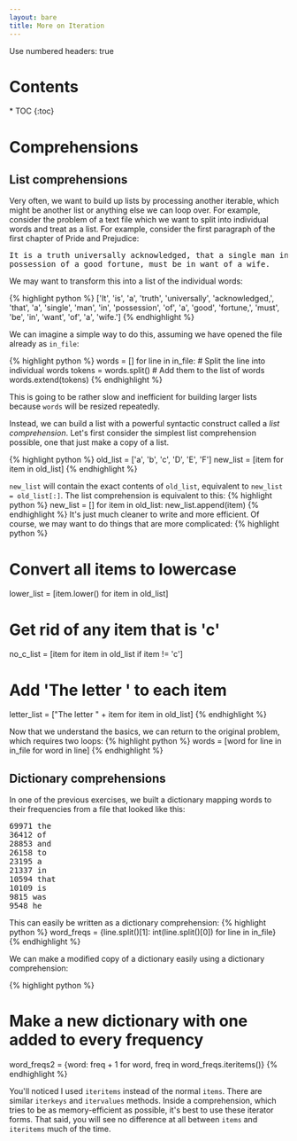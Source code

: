 ```yaml
---
layout: bare
title: More on Iteration
---
```

Use numbered headers: true

<h1>Contents</h1>
* TOC
{:toc}

# Comprehensions

## List comprehensions

Very often, we want to build up lists by processing another iterable,
which might be another list or anything else we can loop over. For
example, consider the problem of a text file which we want to split
into individual words and treat as a list. For example, consider the
first paragraph of the first chapter of Pride and Prejudice:

<pre>
It is a truth universally acknowledged, that a single man in
possession of a good fortune, must be in want of a wife.
</pre>

We may want to transform this into a list of the individual words:

{% highlight python %}
['It', 'is', 'a', 'truth', 'universally', 'acknowledged,', 'that',
'a', 'single', 'man', 'in', 'possession', 'of', 'a', 'good',
'fortune,', 'must', 'be', 'in', 'want', 'of', 'a', 'wife.']
{% endhighlight %}

We can imagine a simple way to do this, assuming we have opened the
file already as `in_file`:

{% highlight python %}
words = []
for line in in_file:
    # Split the line into individual words
    tokens = words.split()
    # Add them to the list of words
    words.extend(tokens)
{% endhighlight %}

This is going to be rather slow and inefficient for building larger
lists because `words` will be resized repeatedly.

Instead, we can build a list with a powerful syntactic construct
called a _list comprehension_. Let's first consider the simplest list
comprehension possible, one that just make a copy of a list.

{% highlight python %}
old_list = ['a', 'b', 'c', 'D', 'E', 'F']
new_list = [item for item in old_list]
{% endhighlight %}

`new_list` will contain the exact contents of `old_list`, equivalent
to `new_list = old_list[:]`. The list comprehension is equivalent to
this:
{% highlight python %}
new_list = []
for item in old_list:
    new_list.append(item)
{% endhighlight %}
It's just much cleaner to write and more efficient. Of course, we may
want to do things that are more complicated:
{% highlight python %}
# Convert all items to lowercase
lower_list = [item.lower() for item in old_list]
# Get rid of any item that is 'c'
no_c_list = [item for item in old_list if item != 'c']
# Add 'The letter ' to each item
letter_list = ["The letter " + item for item in old_list]
{% endhighlight %}

Now that we understand the basics, we can return to the original
problem, which requires two loops:
{% highlight python %}
words = [word for line in in_file for word in line]
{% endhighlight %}

## Dictionary comprehensions

In one of the previous exercises, we built a dictionary mapping words
to their frequencies from a file that looked like this:

<pre>
69971 the
36412 of
28853 and
26158 to
23195 a
21337 in
10594 that
10109 is
9815 was
9548 he
</pre>

This can easily be written as a dictionary comprehension:
{% highlight python %}
word_freqs = {line.split()[1]: int(line.split()[0]) for line in in_file}
{% endhighlight %}

We can make a modified copy of a dictionary easily using a dictionary
comprehension:

{% highlight python %}
# Make a new dictionary with one added to every frequency
word_freqs2 = {word: freq + 1 for word, freq in word_freqs.iteritems()}
{% endhighlight %}

You'll noticed I used `iteritems` instead of the normal `items`. There
are similar `iterkeys` and `itervalues` methods. Inside a
comprehension, which tries to be as memory-efficient as possible, it's
best to use these iterator forms. That said, you will see no
difference at all between `items` and `iteritems` much of the time.
